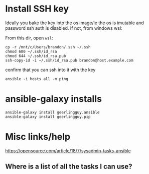 # Install SSH key 
Ideally you bake the key into the os image/ie the os is imutable and password ssh auth is disabled. If not, from windows wsl:

From this dir, open `wsl`:
```
cp -r /mnt/c/Users/brandon/.ssh ~/.ssh
chmod 600 ~/.ssh/id_rsa
chmod 644 ~/.ssh/id_rsa.pub
ssh-copy-id -i ~/.ssh/id_rsa.pub brandon@host.example.com
```

confirm that you can ssh into it with the key

```
ansible -i hosts all -m ping
```

# ansible-galaxy installs
```
ansible-galaxy install geerlingguy.ansible
ansible-galaxy install geerlingguy.pip
```

# Misc links/help
https://opensource.com/article/18/7/sysadmin-tasks-ansible

## Where is a list of all the tasks I can use?